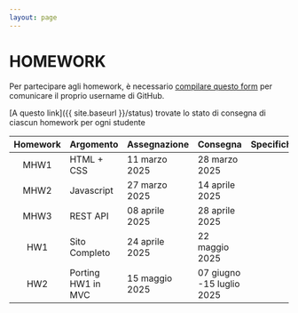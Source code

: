 ```yaml
---
layout: page
---
```


# HOMEWORK

Per partecipare agli homework, è necessario [compilare questo form](https://forms.gle/LMnKCVwjCrQe8qtS8) per comunicare il proprio username di GitHub.

[A questo link]({{ site.baseurl }}/status) trovate lo stato di consegna di ciascun homework per ogni studente

| Homework | Argomento          | Assegnazione    | Consegna       | Specifiche   | Codice |
| :-------:| ------------------ | --------------- | ---------------|--------------|--------|
| MHW1     | HTML + CSS         | 11 marzo  2025  | 28 marzo 2025  |              |        |
| MHW2     | Javascript         | 27 marzo  2025  | 14 aprile 2025 |              |        |
| MHW3     | REST API           | 08 aprile 2025  | 28 aprile 2025 |              |        |
| HW1      | Sito Completo      | 24 aprile 2025  | 22 maggio 2025 |              |        |
| HW2      | Porting HW1 in MVC | 15 maggio 2025  | 07 giugno -15 luglio 2025 |              |        |

